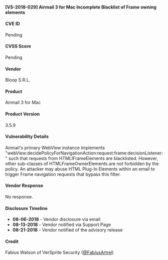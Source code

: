 #### [VS-2018-029] Airmail 3 for Mac Incomplete Blacklist of Frame owning elements

#### CVE ID
Pending

#### CVSS Score
Pending

#### Vendor
Bloop S.R.L.

#### Product
Airmail 3 for Mac

#### Product Version
3.5.9

#### Vulnerability Details

Airmail's primary WebView instance implements "webView:decidePolicyForNavigationAction:request:frame:decisionListener:" such that requests from HTMLIFrameElements are blacklisted. However, other sub-classes of HTMLFrameOwnerElements are not forbidden by the policy. An attacker may abuse HTML Plug-In Elements within an email to trigger Frame navigation requests that bypass this filter.

#### Vendor Response
No response.

#### Disclosure Timeline		
 		
* **08-06-2018** - Vendor disclosure via email
* **08-13-2018** - Vendor notified via Support Page
* **08-21-2018** - Vendor notified of the advisory release
 		
#### Credit
Fabius Watson of VerSprite Security
([@FabiusArtrel](https://twitter.com/FabiusArtrel))
